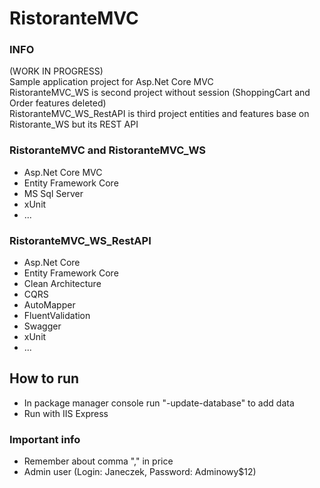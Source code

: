 # RistoranteMVC

### INFO
(WORK IN PROGRESS)\
Sample application project for Asp.Net Core MVC\
RistoranteMVC_WS is second project without session (ShoppingCart and Order features deleted)\
RistoranteMVC_WS_RestAPI is third project entities and features base on Ristorante_WS but its REST API

### RistoranteMVC and RistoranteMVC_WS
- Asp.Net Core MVC
- Entity Framework Core
- MS Sql Server
- xUnit
- ...

### RistoranteMVC_WS_RestAPI
- Asp.Net Core
- Entity Framework Core
- Clean Architecture
- CQRS
- AutoMapper
- FluentValidation
- Swagger
- xUnit
- ...

## How to run

- In package manager console run "-update-database" to add data
- Run with IIS Express

### Important info

- Remember about comma "," in price
- Admin user (Login: Janeczek, Password: Adminowy$12) 